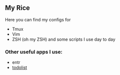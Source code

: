 ## My Rice

Here you can find my configs for
* Tmux
* Vim
* ZSH (oh my ZSH)
and some scripts I use day to day







### Other useful apps I use:
* entr
* [todolist](https://github.com/gammons/todolist)
